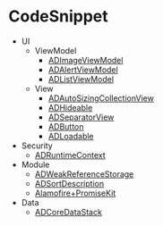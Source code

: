 # CodeSnippet

* UI
    * ViewModel
        * [ADImageViewModel](https://github.com/fabernovel/CodeSnippet_iOS/tree/master/Source/CodeSnippet/UI/ViewModel/ADImageViewModel/README.md)
        * [ADAlertViewModel](https://github.com/fabernovel/CodeSnippet_iOS/tree/master/Source/CodeSnippet/UI/ViewModel/ADAlertViewModel/README.md)
        * [ADListViewModel](https://github.com/fabernovel/CodeSnippet_iOS/tree/master/Source/CodeSnippet/UI/ViewModel/ADListViewModel/README.md)
    * View
        * [ADAutoSizingCollectionView](https://github.com/fabernovel/CodeSnippet_iOS/tree/master/Source/CodeSnippet/UI/View/ADAutoSizingCollectionView/README.md)
        * [ADHideable](https://github.com/fabernovel/CodeSnippet_iOS/tree/master/Source/CodeSnippet/UI/View/ADHideable/README.md)
        * [ADSeparatorView](https://github.com/fabernovel/CodeSnippet_iOS/tree/master/Source/CodeSnippet/UI/View/ADSeparatorView/README.md)
        * [ADButton](https://github.com/fabernovel/CodeSnippet_iOS/tree/master/Source/CodeSnippet/UI/View/ADButton/README.md)
        * [ADLoadable](https://github.com/fabernovel/CodeSnippet_iOS/tree/master/Source/CodeSnippet/UI/View/ADLoadable/README.md)
* Security
    * [ADRuntimeContext](https://github.com/fabernovel/CodeSnippet_iOS/tree/master/Source/CodeSnippet/Security/ADRuntimeContext/README.md)
* Module
    * [ADWeakReferenceStorage](https://github.com/fabernovel/CodeSnippet_iOS/tree/master/Source/CodeSnippet/Module/ADWeakReferenceStorage/README.md)
    * [ADSortDescription](https://github.com/fabernovel/CodeSnippet_iOS/tree/master/Source/CodeSnippet/Module/ADSortDescription/README.md)
    * [Alamofire+PromiseKit](https://github.com/fabernovel/CodeSnippet_iOS/tree/master/Source/CodeSnippet/Module/Alamofire+PromiseKit/README.md)
* Data
    * [ADCoreDataStack](https://github.com/fabernovel/CodeSnippet_iOS/tree/master/Source/CodeSnippet/Data/ADCoreDataStack/README.md)
